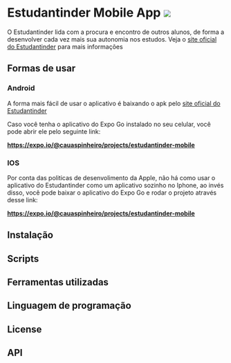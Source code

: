 # Estudantinder Mobile App <img src="https://img.shields.io/badge/Code-Expo-informational?style=flat&logo=expo&logoColor=white&color=4630eb" />

O Estudantinder lida com a procura e encontro de outros alunos, de forma a desenvolver cada vez mais sua autonomia nos estudos. Veja o [site oficial do Estudantinder](https://estudantinder.vercel.app) para mais informações

## Formas de usar

### Android

A forma mais fácil de usar o aplicativo é baixando o apk pelo [site oficial do Estudantinder](https://estudantinder.vercel.app)

Caso você tenha o aplicativo do Expo Go instalado no seu celular, você pode abrir ele pelo seguinte link:

**https://expo.io/@cauaspinheiro/projects/estudantinder-mobile**

### IOS

Por conta das politicas de desenvolimento da Apple, não há como usar o aplicativo do Estudantinder como um aplicativo sozinho no Iphone, ao invés disso, você pode baixar o aplicativo do Expo Go e rodar o projeto através desse link:

**https://expo.io/@cauaspinheiro/projects/estudantinder-mobile**

## Instalação

## Scripts

## Ferramentas utilizadas

## Linguagem de programação

## License

## API
